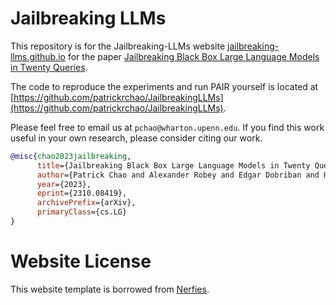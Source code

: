 # Jailbreaking LLMs

This repository is for the Jailbreaking-LLMs website [jailbreaking-llms.github.io](http://jailbreaking-llms.github.io/) for the paper 
[Jailbreaking Black Box Large Language Models in Twenty Queries](https://arxiv.org/abs/2310.08419).


The code to reproduce the experiments and run PAIR yourself is located at [https://github.com/patrickrchao/JailbreakingLLMs](https://github.com/patrickrchao/JailbreakingLLMs).

Please feel free to email us at `pchao@wharton.upenn.edu`. If you find this work useful in your own research, please consider citing our work. 
```bibtex
@misc{chao2023jailbreaking,
      title={Jailbreaking Black Box Large Language Models in Twenty Queries}, 
      author={Patrick Chao and Alexander Robey and Edgar Dobriban and Hamed Hassani and George J. Pappas and Eric Wong},
      year={2023},
      eprint={2310.08419},
      archivePrefix={arXiv},
      primaryClass={cs.LG}
}
```

# Website License
This website template is borrowed from <a target="_blank" rel="noopener noreferrer" 
              href="https://github.com/nerfies/nerfies.github.io">Nerfies</a>.
